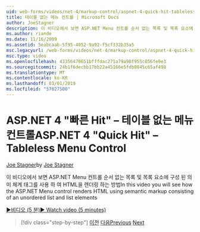 ```yaml
---
uid: web-forms/videos/net-4/markup-control/aspnet-4-quick-hit-tableless-menu-control
title: 테이블 없는 메뉴 컨트롤 | Microsoft Docs
author: JoeStagner
description: 이 비디오에서 보면 ASP.NET Menu 컨트롤 순서 없는 목록 및 목록 요소에 구성 된 의미 체계 태그를 사용 하 여 HTML을 렌더링 하는 방법
ms.author: riande
ms.date: 11/16/2009
ms.assetid: 5eabcaab-5f95-4052-9a92-f5cf332b35a5
msc.legacyurl: /web-forms/videos/net-4/markup-control/aspnet-4-quick-hit-tableless-menu-control
msc.type: video
ms.openlocfilehash: 43356470651bfffdac271a79a98f955c056fe9e3
ms.sourcegitcommit: 24b1f6decbb17bb22a45166e5fdb0845c65af498
ms.translationtype: MT
ms.contentlocale: ko-KR
ms.lasthandoff: 03/01/2019
ms.locfileid: "57027500"
---
```

<a name="aspnet-4-quick-hit--tableless-menu-control"></a><span data-ttu-id="0493f-103">ASP.NET 4 "빠른 Hit" – 테이블 없는 메뉴 컨트롤</span><span class="sxs-lookup"><span data-stu-id="0493f-103">ASP.NET 4 "Quick Hit" – Tableless Menu Control</span></span>
====================
<span data-ttu-id="0493f-104">[Joe Stagner](https://github.com/JoeStagner)</span><span class="sxs-lookup"><span data-stu-id="0493f-104">by [Joe Stagner](https://github.com/JoeStagner)</span></span>

<span data-ttu-id="0493f-105">이 비디오에서 보면 ASP.NET Menu 컨트롤 순서 없는 목록 및 목록 요소에 구성 된 의미 체계 태그를 사용 하 여 HTML을 렌더링 하는 방법</span><span class="sxs-lookup"><span data-stu-id="0493f-105">In this video you will see how the ASP.NET Menu control renders HTML using semantic markup consisting of an unordered list and list elements</span></span> 

[<span data-ttu-id="0493f-106">&#9654;비디오 (5 분)</span><span class="sxs-lookup"><span data-stu-id="0493f-106">&#9654; Watch video (5 minutes)</span></span>](https://channel9.msdn.com/Blogs/ASP-NET-Site-Videos/aspnet-4-quick-hit-tableless-menu-control)

> [!div class="step-by-step"]
> <span data-ttu-id="0493f-107">[이전](aspnet-4-quick-hit-table-free-templated-controls.md)
> [다음](aspnet-4-quick-hit-hidden-field-divs.md)</span><span class="sxs-lookup"><span data-stu-id="0493f-107">[Previous](aspnet-4-quick-hit-table-free-templated-controls.md)
[Next](aspnet-4-quick-hit-hidden-field-divs.md)</span></span>
